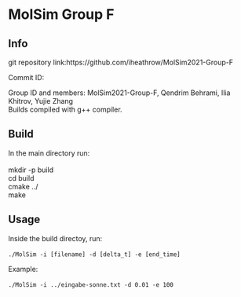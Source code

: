 MolSim Group F
===
<h2>Info</h2>
git repository link:https://github.com/iheathrow/MolSim2021-Group-F

Commit ID:

Group ID and members: MolSim2021-Group-F, Qendrim Behrami, Ilia Khitrov, Yujie Zhang <br>
Builds compiled with g++ compiler.

<h2>Build</h2>
In the main directory run: <br><br>
mkdir -p build <br>
cd build <br>
cmake ../ <br>
make <br>

<h2>Usage</h2>

Inside the build directoy, run: <br><br>
`./MolSim -i [filename] -d [delta_t] -e [end_time]`

Example: <br><br>
`./MolSim -i ../eingabe-sonne.txt -d 0.01 -e 100`

